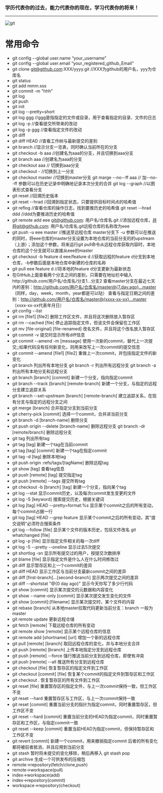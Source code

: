 ### 学历代表你的过去，能力代表你的现在，学习代表你的将来！

---
![git](http://www.ruanyifeng.com/blogimg/asset/2015/bg2015120901.png "git")
# 常用命令
* git config --global user.name “your_username”
* git config --global user.email “your_registered_github_Email”
* git clone git@github.com:XXX/yyyy.git //XXX为github的用户名，yyy为仓库名
* git status
* git add mmm.sss
* git commit -m "hhh"
* git log
* git push
* git init
* git log --pretty=short
* git log ggg //ggg是指指定的文件或目录，用于查看指定的目录、文件的日志
* git log -p //查看提交所带来的改动
* git log -p ggg //查看指定文件的改动
* git diff
* git diff HEAD //查看工作树与最新提交的差别
* git branch //显示分支一览表，同时确认当前所在的分支
* git checkout -b aaa //创建名为aaa的分支，并且切换到aaa分支
* git branch aaa //创建名为aaa的分支
* git checkout aaa // 切换到aaa分支
* git checkout - //切换到上一分支
* git checkout master //切换到master分支
git marge --no--ff aaa // 加--no--ff 参数可以在历史记录中明确地记录本次分支的合并
git log --graph //以图表形式查看分支
* git reset //回溯历史版本
* git reset --hrad //回溯到指定状态，只要提供目标时间点的哈希值
* git reflog //查看仓库的操作日志，找到要推历史的哈希值
git reset --hrad ddd //ddd为要推进历史的哈希值
* git remote add eee git@github.com: 用户名/仓库名.git //添加远程仓库，并将git@github.com: 用户名/仓库名.git远程仓库的名称改为eee
* git push -u eee master //推送至远程仓库 master分支下 -u 参数可以在推送的同时，将eee仓库的master分支设置为本地仓库的当前分支的的upstream（上游）；添加这个参数，将来运行git pull命令从远程仓库获取内容时，本地仓库的这个分支就可以直接从eee的master
* git checkout -b feature d eee/feature d //获取远程的feature d分支到本地仓库，-b参数后面是本地仓库中新建的仓库的名称
* git pull eee feature d //将本地的feature d分支更新为最新状态
* 在GitHub上面查看两个分支之间的差别，只需要在地址栏中输入http://github.com/用户名/仓库名/分支1...分支2
查看master分支在最近七天内的差别：http://github.com/用户名/仓库名/master@{7.day.ago}...master （同样，day，week，month，year都是可以哒）
查看与指定日期之间的差别：http://github.com/用户名/仓库名/master@{xxxx-xx-xx}...master （xxxx-xx-xx代表年月日）
* git config --list
* git rm [file1] [file2] 删除工作区文件，并且将这次删除放入暂存区
* git rm --cached [file] 停止追踪指定文件，但该文件会保留在工作区
* git mv [file-original] [file-renamed] 改名文件，并且将这个改名放入暂存区
* git commit -v 提交时显示所有diff信息
* git commit --amend -m [message] 使用一次新的commit，替代上一次提交;;如果代码没有任何新变化，则用来改写上一次commit的提交信息
* git commit --amend [file1] [file2] 重做上一次commit，并包括指定文件的新变化
* git branch 列出所有本地分支
git branch -r 列出所有远程分支
git branch -a 列出所有本地分支和远程分支
* git branch [branch] [commit] 新建一个分支，指向指定commit
* git branch --track [branch] [remote-branch] 新建一个分支，与指定的远程分支建立追踪关系
* git branch --set-upstream [branch] [remote-branch] 建立追踪关系，在现有分支与指定的远程分支之间
* git merge [branch] 合并指定分支到当前分支
* git cherry-pick [commit] 选择一个commit，合并进当前分支
* git branch -d [branch-name] 删除分支
* git push origin --delete [branch-name] 删除远程分支
git branch -dr [remote/branch] 删除远程分支
* git tag 列出所有tag
* git tag [tag] 新建一个tag在当前commit
* git tag [tag] [commit] 新建一个tag在指定commit
* git tag -d [tag] 删除本地tag
* git push origin :refs/tags/[tagName] 删除远程tag
* git show [tag] 查看tag信息
* git push [remote] [tag] 提交指定tag
* git push [remote] --tags 提交所有tag
* git checkout -b [branch] [tag] 新建一个分支，指向某个tag
* git log --stat 显示commit历史，以及每次commit发生变更的文件
* git log -S [keyword] 搜索提交历史，根据关键词
* git log [tag] HEAD --pretty=format:%s 显示某个commit之后的所有变动，每个commit占据一行
* git log [tag] HEAD --grep feature 显示某个commit之后的所有变动，其"提交说明"必须符合搜索条件
* git log --follow [file] 显示某个文件的版本历史，包括文件改名
git whatchanged [file]
* git log -p [file] 显示指定文件相关的每一次diff
* git log -5 --pretty --oneline 显示过去5次提交
* git shortlog -sn 显示所有提交过的用户，按提交次数排序
* git blame [file] 显示指定文件是什么人在什么时间修改过
* git diff 显示暂存区和上一个commit的差异
* git diff HEAD 显示工作区与当前分支最新commit之间的差异
* git diff [first-branch]...[second-branch] 显示两次提交之间的差异
* git diff --shortstat "@{0 day ago}" 显示今天你写了多少行代码
* git show [commit] 显示某次提交的元数据和内容变化
* git show --name-only [commit] 显示某次提交发生变化的文件
* git show [commit]:[filename] 显示某次提交时，某个文件的内容
* git rebase [branch] 从本地master拉取代码更新当前分支：branch 一般为master
* git remote update 更新远程仓储
* git fetch [remote] 下载远程仓库的所有变动
* git remote show [remote] 显示某个远程仓库的信息
* git remote add [shortname] [url] 增加一个新的远程仓库
* git pull [remote] [branch] 取回远程仓库的变化，并与本地分支合并
* git push [remote] [branch] 上传本地指定分支到远程仓库
* git push [remote] --force 强行推送当前分支到远程仓库，即使有冲突
* git push [remote] --all 推送所有分支到远程仓库
* git checkout [file] 恢复暂存区的指定文件到工作区
* git checkout [commit] [file] 恢复某个commit的指定文件到暂存区和工作区
* git checkout . 恢复暂存区的所有文件到工作区
* git reset [file] 重置暂存区的指定文件，与上一次commit保持一致，但工作区不变
*  git reset --hard 重置暂存区与工作区，与上一次commit保持一致
* git reset [commit] 重置当前分支的指针为指定commit，同时重置暂存区，但工作区不变
* git reset --hard [commit] 重置当前分支的HEAD为指定commit，同时重置暂存区和工作区，与指定commit一致
* git reset --keep [commit] 重置当前HEAD为指定commit，但保持暂存区和工作区不变
* git revert [commit] 新建一个commit，用来撤销指定commit 后者的所有变化都将被前者抵消，并且应用到当前分支
* git stash 暂时将未提交的变化移除，稍后再移入
git stash pop
* git archive 生成一个可供发布的压缩包
* remote->repository(fetch/clone,push)
* remote->workspace(pull)
* index->workspace(add)
* index->repository(commit)
* workspace->repository(checkout)
